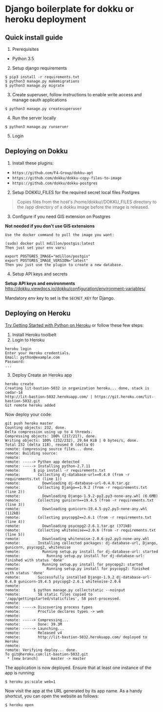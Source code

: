 # Django boilerplate for dokku or heroku deployment
## Quick install guide

1. Prerequisites

  - Python 3.5

2. Setup django requirements
  ```
  $ pip3 install -r requirements.txt
  $ python3 manage.py makemigrations
  $ python3 manage.py migrate
  ```

3. Create superuser, follow instructions to enable write access and manage oauth applications
  ```
  $ python3 manage.py createsuperuser
  ```

4. Run the server locally
  ```
  $ python3 manage.py runserver
  ```

5. Login

## Deploying on Dokku

1. Install these plugins:

  - `https://github.com/F4-Group/dokku-apt`
  - `https://github.com/dokku/dokku-copy-files-to-image`
  - `https://github.com/dokku/dokku-postgres`

2. Setup DOKKU_FILES for the required secret local files Postgres

  > Copies files from the host's /home/dokku/<APP>/DOKKU_FILES directory to the /app directory of a dokku image before the image is released.

3. Configure if you need GIS extension on Postgres

  **Not needed if you don't use GIS extensions**
  ```
  Use the docker command to pull the image you want:

  (sudo) docker pull mdillon/postgis:latest
  Then just set your env vars:

  export POSTGRES_IMAGE="mdillon/postgis"
  export POSTGRES_IMAGE_VERSION="latest"
  Then you just use the plugin to create a new database.
  ```

4. Setup API keys and secrets

  **Setup API keys and environments**
  http://dokku.viewdocs.io/dokku/configuration/environment-variables/

  Mandatory env key to set is the `SECRET_KEY` for Django.

## Deploying on Heroku
[Try Getting Started with Python on Heroku](https://devcenter.heroku.com/articles/getting-started-with-python#introduction)
or follow these few steps:

1. Install Heroku toolbelt
2. Login to Heroku

  ```
  heroku login
  Enter your Heroku credentials.
  Email: python@example.com
  Password:
  ...
  ```

3. Deploy
  Create an Heroku app

  ```
  heroku create
  Creating lit-bastion-5032 in organization heroku... done, stack is cedar-14
  http://lit-bastion-5032.herokuapp.com/ | https://git.heroku.com/lit-bastion-5032.git
  Git remote heroku added
  ```

  Now deploy your code:

  ```
  git push heroku master
  Counting objects: 232, done.
  Delta compression using up to 4 threads.
  Compressing objects: 100% (217/217), done.
  Writing objects: 100% (232/232), 29.64 KiB | 0 bytes/s, done.
  Total 232 (delta 118), reused 0 (delta 0)
  remote: Compressing source files... done.
  remote: Building source:
  remote:
  remote: -----> Python app detected
  remote: -----> Installing python-2.7.11
  remote:      $ pip install -r requirements.txt
  remote:        Collecting dj-database-url==0.4.0 (from -r requirements.txt (line 1))
  remote:          Downloading dj-database-url-0.4.0.tar.gz
  remote:        Collecting Django==1.9.2 (from -r requirements.txt (line 2))
  remote:          Downloading Django-1.9.2-py2.py3-none-any.whl (6.6MB)
  remote:        Collecting gunicorn==19.4.5 (from -r requirements.txt (line 3))
  remote:          Downloading gunicorn-19.4.5-py2.py3-none-any.whl (112kB)
  remote:        Collecting psycopg2==2.6.1 (from -r requirements.txt (line 4))
  remote:          Downloading psycopg2-2.6.1.tar.gz (371kB)
  remote:        Collecting whitenoise==2.0.6 (from -r requirements.txt (line 5))
  remote:          Downloading whitenoise-2.0.6-py2.py3-none-any.whl
  remote:        Installing collected packages: dj-database-url, Django, gunicorn, psycopg2, whitenoise
  remote:          Running setup.py install for dj-database-url: started
  remote:            Running setup.py install for dj-database-url: finished with status 'done'
  remote:          Running setup.py install for psycopg2: started
  remote:            Running setup.py install for psycopg2: finished with status 'done'
  remote:        Successfully installed Django-1.9.2 dj-database-url-0.4.0 gunicorn-19.4.5 psycopg2-2.6.1 whitenoise-2.0.6
  remote:
  remote:      $ python manage.py collectstatic --noinput
  remote:        58 static files copied to '/app/gettingstarted/staticfiles', 58 post-processed.
  remote:
  remote: -----> Discovering process types
  remote:        Procfile declares types -> web
  remote:
  remote: -----> Compressing...
  remote:        Done: 39.3M
  remote: -----> Launching...
  remote:        Released v4
  remote:        http://lit-bastion-5032.herokuapp.com/ deployed to Heroku
  remote:
  remote: Verifying deploy... done.
  To git@heroku.com:lit-bastion-5032.git
   * [new branch]      master -> master
  ```

  The application is now deployed. Ensure that at least one instance of the app is running:

  ```
  $ heroku ps:scale web=1
  ```

  Now visit the app at the URL generated by its app name. As a handy shortcut, you can open the website as follows:

  ```
  $ heroku open
  ```
